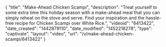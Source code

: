 {
    "title": "Make-Ahead Chicken Scampi",
    "description": "Treat yourself to some extra time this holiday season with a make-ahead meal that you can simply reheat on the stove and serve. Find your inspiration and the hassle-free recipe for Chicken Scampi over White Rice.",
    "videoid": "6413422",
    "date_created": "1442879110",
    "date_modified": "1452218278",
    "type": "captivate",
    "layout": "video",
    "url": "\/v\/make-ahead-chicken-scampi\/6413422"
}